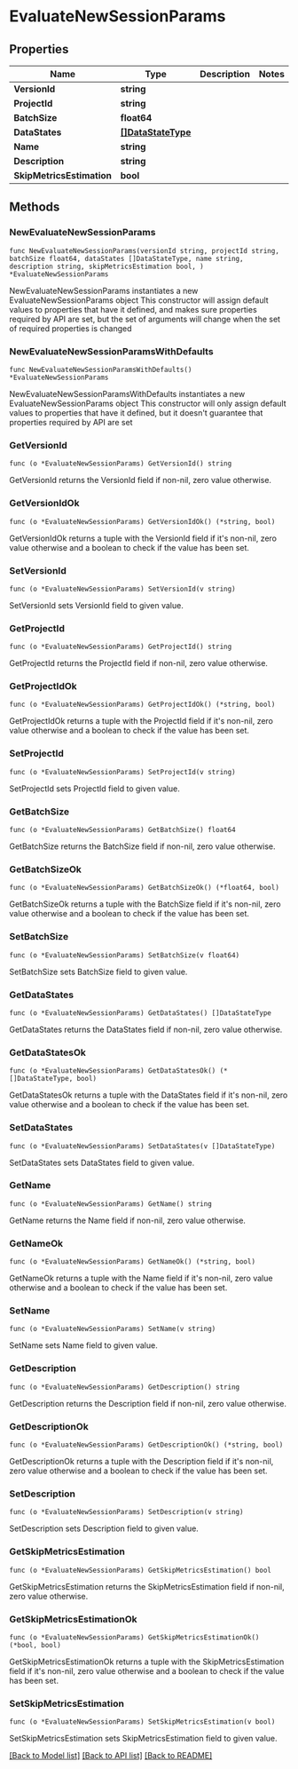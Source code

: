 # EvaluateNewSessionParams

## Properties

Name | Type | Description | Notes
------------ | ------------- | ------------- | -------------
**VersionId** | **string** |  | 
**ProjectId** | **string** |  | 
**BatchSize** | **float64** |  | 
**DataStates** | [**[]DataStateType**](DataStateType.md) |  | 
**Name** | **string** |  | 
**Description** | **string** |  | 
**SkipMetricsEstimation** | **bool** |  | 

## Methods

### NewEvaluateNewSessionParams

`func NewEvaluateNewSessionParams(versionId string, projectId string, batchSize float64, dataStates []DataStateType, name string, description string, skipMetricsEstimation bool, ) *EvaluateNewSessionParams`

NewEvaluateNewSessionParams instantiates a new EvaluateNewSessionParams object
This constructor will assign default values to properties that have it defined,
and makes sure properties required by API are set, but the set of arguments
will change when the set of required properties is changed

### NewEvaluateNewSessionParamsWithDefaults

`func NewEvaluateNewSessionParamsWithDefaults() *EvaluateNewSessionParams`

NewEvaluateNewSessionParamsWithDefaults instantiates a new EvaluateNewSessionParams object
This constructor will only assign default values to properties that have it defined,
but it doesn't guarantee that properties required by API are set

### GetVersionId

`func (o *EvaluateNewSessionParams) GetVersionId() string`

GetVersionId returns the VersionId field if non-nil, zero value otherwise.

### GetVersionIdOk

`func (o *EvaluateNewSessionParams) GetVersionIdOk() (*string, bool)`

GetVersionIdOk returns a tuple with the VersionId field if it's non-nil, zero value otherwise
and a boolean to check if the value has been set.

### SetVersionId

`func (o *EvaluateNewSessionParams) SetVersionId(v string)`

SetVersionId sets VersionId field to given value.


### GetProjectId

`func (o *EvaluateNewSessionParams) GetProjectId() string`

GetProjectId returns the ProjectId field if non-nil, zero value otherwise.

### GetProjectIdOk

`func (o *EvaluateNewSessionParams) GetProjectIdOk() (*string, bool)`

GetProjectIdOk returns a tuple with the ProjectId field if it's non-nil, zero value otherwise
and a boolean to check if the value has been set.

### SetProjectId

`func (o *EvaluateNewSessionParams) SetProjectId(v string)`

SetProjectId sets ProjectId field to given value.


### GetBatchSize

`func (o *EvaluateNewSessionParams) GetBatchSize() float64`

GetBatchSize returns the BatchSize field if non-nil, zero value otherwise.

### GetBatchSizeOk

`func (o *EvaluateNewSessionParams) GetBatchSizeOk() (*float64, bool)`

GetBatchSizeOk returns a tuple with the BatchSize field if it's non-nil, zero value otherwise
and a boolean to check if the value has been set.

### SetBatchSize

`func (o *EvaluateNewSessionParams) SetBatchSize(v float64)`

SetBatchSize sets BatchSize field to given value.


### GetDataStates

`func (o *EvaluateNewSessionParams) GetDataStates() []DataStateType`

GetDataStates returns the DataStates field if non-nil, zero value otherwise.

### GetDataStatesOk

`func (o *EvaluateNewSessionParams) GetDataStatesOk() (*[]DataStateType, bool)`

GetDataStatesOk returns a tuple with the DataStates field if it's non-nil, zero value otherwise
and a boolean to check if the value has been set.

### SetDataStates

`func (o *EvaluateNewSessionParams) SetDataStates(v []DataStateType)`

SetDataStates sets DataStates field to given value.


### GetName

`func (o *EvaluateNewSessionParams) GetName() string`

GetName returns the Name field if non-nil, zero value otherwise.

### GetNameOk

`func (o *EvaluateNewSessionParams) GetNameOk() (*string, bool)`

GetNameOk returns a tuple with the Name field if it's non-nil, zero value otherwise
and a boolean to check if the value has been set.

### SetName

`func (o *EvaluateNewSessionParams) SetName(v string)`

SetName sets Name field to given value.


### GetDescription

`func (o *EvaluateNewSessionParams) GetDescription() string`

GetDescription returns the Description field if non-nil, zero value otherwise.

### GetDescriptionOk

`func (o *EvaluateNewSessionParams) GetDescriptionOk() (*string, bool)`

GetDescriptionOk returns a tuple with the Description field if it's non-nil, zero value otherwise
and a boolean to check if the value has been set.

### SetDescription

`func (o *EvaluateNewSessionParams) SetDescription(v string)`

SetDescription sets Description field to given value.


### GetSkipMetricsEstimation

`func (o *EvaluateNewSessionParams) GetSkipMetricsEstimation() bool`

GetSkipMetricsEstimation returns the SkipMetricsEstimation field if non-nil, zero value otherwise.

### GetSkipMetricsEstimationOk

`func (o *EvaluateNewSessionParams) GetSkipMetricsEstimationOk() (*bool, bool)`

GetSkipMetricsEstimationOk returns a tuple with the SkipMetricsEstimation field if it's non-nil, zero value otherwise
and a boolean to check if the value has been set.

### SetSkipMetricsEstimation

`func (o *EvaluateNewSessionParams) SetSkipMetricsEstimation(v bool)`

SetSkipMetricsEstimation sets SkipMetricsEstimation field to given value.



[[Back to Model list]](../README.md#documentation-for-models) [[Back to API list]](../README.md#documentation-for-api-endpoints) [[Back to README]](../README.md)


